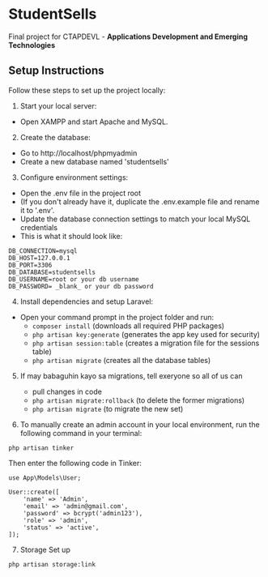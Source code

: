 # StudentSells
Final project for CTAPDEVL - **Applications Development and Emerging Technologies**

## Setup Instructions
Follow these steps to set up the project locally:
1. Start your local server:
- Open XAMPP and start Apache and MySQL.

2. Create the database:
- Go to http://localhost/phpmyadmin
- Create a new database named 'studentsells'

3. Configure environment settings:
- Open the .env file in the project root
- (If you don't already have it, duplicate the .env.example file and rename it to '.env'.
- Update the database connection settings to match your local MySQL credentials
- This is what it should look like:
```
DB_CONNECTION=mysql
DB_HOST=127.0.0.1
DB_PORT=3306
DB_DATABASE=studentsells
DB_USERNAME=root or your db username
DB_PASSWORD= _blank_ or your db password
``` 

4. Install dependencies and setup Laravel:
- Open your command prompt in the project folder and run:
    - `composer install` (downloads all required PHP packages)
    - `php artisan key:generate` (generates the app key used for security)
    - `php artisan session:table` (creates a migration file for the sessions table)
    - `php artisan migrate` (creates all the database tables)

5. If may babaguhin kayo sa migrations, tell exeryone so all of us can
    - pull changes in code
    - `php artisan migrate:rollback` (to delete the former migrations)
    - `php artisan migrate` (to migrate the new set)

6. To manually create an admin account in your local environment, run the following command in your terminal:

```
php artisan tinker
```
Then enter the following code in Tinker:
```
use App\Models\User;

User::create([
    'name' => 'Admin',
    'email' => 'admin@gmail.com',
    'password' => bcrypt('admin123'),
    'role' => 'admin',
    'status' => 'active',
]);
``` 
7. Storage Set up
```
php artisan storage:link
```